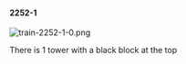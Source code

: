 #### 2252-1
![train-2252-1-0.png](https://github.com/lil-lab/nlvr/raw/master/nlvr/train/images/31/train-2252-1-0.png "train-2252-1-0.png")

There is 1 tower with a black block at the top